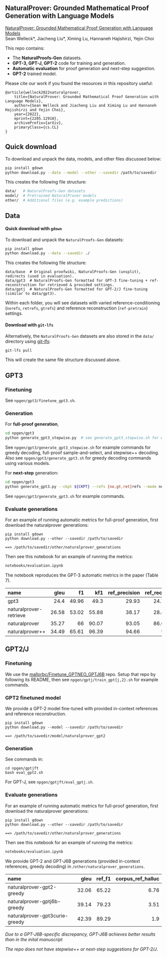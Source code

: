 ## NaturalProver: Grounded Mathematical Proof Generation with Language Models

[NaturalProver: Grounded Mathematical Proof Generation with Language Models](https://arxiv.org/pdf/2205.12910.pdf)\
Sean Welleck\*, Jiacheng Liu\*, Ximing Lu, Hannaneh Hajishirzi, Yejin Choi



This repo contains:

- The **NaturalProofs-Gen** datasets.
- **GPT-3, GPT-J, GPT-2** code for training and generation.
- **Automatic evaluation** for proof generation and next-step suggestion.
- **GPT-2** trained model.

Please cite our work if you found the resources in this repository useful:
```
@article{welleck2022naturalprover,
    title={NaturalProver: Grounded Mathematical Proof Generation with Language Models},
    author={Sean Welleck and Jiacheng Liu and Ximing Lu and Hannaneh Hajishirzi and Yejin Choi},
    year={2022},
    eprint={2205.12910},
    archivePrefix={arXiv},
    primaryClass={cs.CL}
}
```

## Quick download
To download and unpack the data, models, and other files discussed below:
```bash
pip install gdown
python download.py --data --model --other --savedir /path/to/savedir
```
This creates the following file structure:
```bash
data/   # NaturalProofs-Gen datasets
model/  # Pretrained NaturalProver models 
other/  # Additional files (e.g. example predictions)
```

## Data

#### Quick download with `gdown`
To download and unpack the `NaturalProofs-Gen` datasets:
```bash
pip install gdown
python download.py --data --savedir ./
```
This creates the following file structure:
```
data/base  # Original proofwiki, NaturalProofs-Gen (unsplit), redirects (used in evaluation).
data/gpt3  # NaturalProofs-Gen formatted for GPT-3 fine-tuning + ref-reconstruction for retrieved & provided settings.
data/gptj  # NaturalProofs-Gen formatted for GPT-2/J fine-tuning (similar to data/gpt3).
```

Within each folder, you will see datasets with varied reference-conditioning (`norefs`, `retrefs`, `gtrefs`) and reference reconstruction (`ref-pretrain`) settings.

#### Download with `git-lfs`
Alternatively, the `NaturalProofs-Gen` datasets are also stored in the `data/` directory using [git-lfs](https://git-lfs.github.com/):

```bash
git-lfs pull
```
This will create the same file structure discussed above.

## GPT3

### Finetuning
See `npgen/gpt3/finetune_gpt3.sh`.

### Generation
For **full-proof generation**,
```bash
cd npgen/gpt3
python generate_gpt3_stepwise.py  # see generate_gpt3_stepwise.sh for example arguments
```
See `npgen/gpt3/generate_gpt3_stepwise.sh` for example commands for greedy decoding, full-proof sample-and-select, and stepwise++ decoding. 
Also see `npgen/gpt3/generate_gpt3.sh` for greedy decoding commands using various models.

For **next-step** generation:
```bash
cd npgen/gpt3
python generate_gpt3.py --ckpt ${CKPT} --refs {no,gt,ret}refs --mode nextstep --core-only
```
See `npgen/gpt3/generate_gpt3.sh` for example commands.

### Evaluate generations
For an example of running automatic metrics for full-proof generation, first download the naturalprover generations:
```
pip install gdown
python download.py --other --savedir /path/to/savedir

==> /path/to/savedir/other/naturalprover_generations
```
Then see this notebook for an example of running the metrics:
```bash
notebooks/evaluation.ipynb
```
The notebook reproduces the GPT-3 automatic metrics in the paper (Table 7).

| name                   |   gleu |    f1 |   kf1 |   ref_precision |   ref_recall |   ref_f1 |   corpus_ref_halluc |
|:-----------------------|-------:|------:|------:|----------------:|-------------:|---------:|--------------------:|
| gpt3                   |  24.4  | 49.96 | 49.3  |           29.93 |        24.73 |    23.69 |               17.92 |
| naturalprover-retrieve |  26.58 | 53.02 | 55.88 |           38.17 |        28.48 |    27.1  |                2.25 |
| naturalprover          |  35.27 | 66    | 90.07 |           93.05 |        86.05 |    87.08 |                1.6  |
| naturalprover++        |  34.49 | 65.61 | 96.39 |           94.66 |        95    |    93.92 |                1.71 |

## GPT2/J

### Finetuning

We use the [mallorbc/Finetune_GPTNEO_GPTJ6B](https://github.com/mallorbc/Finetune_GPTNEO_GPTJ6B/tree/main/finetuning_repo) repo.
Setup that repo by following its README, then see `npgen/gptj/train_gpt{j,2}.sh` for example commands.

### GPT2 finetuned model

We provide a GPT-2 model fine-tuned with provided in-context references and reference reconstruction.
```
pip install gdown
python download.py --model --savedir /path/to/savedir

==> /path/to/savedir/model/naturalprover_gpt2
```

### Generation

See commands in:
```
cd npgen/gptjft
bash eval_gpt2.sh
```
For GPT-J, see `npgen/gptjft/eval_gptj.sh`.


### Evaluate generations
For an example of running automatic metrics for full-proof generation, first download the naturalprover generations:
```
pip install gdown
python download.py --other --savedir /path/to/savedir

==> /path/to/savedir/other/naturalprover_generations
```
Then see this notebook for an example of running the metrics:
```bash
notebooks/evaluation.ipynb
```
We provide GPT-2 and GPT-J6B generations (provided in-context references, greedy decoding) in `/other/naturalprover_generations`.

| name             |   gleu |   ref_f1 |   corpus_ref_halluc |
|:-----------------|-------:|---------:|--------------------:|
| naturalprover-gpt2-greedy      |  32.06 |    65.22 |                6.76 |
| naturalprover-gptj6b-greedy    |  39.14 |    79.23 |                3.51 |
| naturalprover-gpt3curie-greedy |  42.39 |    89.29 |                1.9  |

*Due to a GPT-J6B-specific discrepancy, GPT-J6B achieves better results than in the inital manuscript*

*The repo does not have stepwise++ or next-step suggestions for GPT-2/J*.








